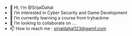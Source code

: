 - 👋 Hi, I’m @SrijalDahal
- 👀 I’m interested in Cyber Security and Game Development
- 🌱 I’m currently learning a course from tryhackme
- 💞️ I’m looking to collaborate on ...
- 📫 How to reach me : sirjaldahal123@gamil.com

<!---
SrijalDahal/SrijalDahal is a ✨ special ✨ repository because its `README.md` (this file) appears on your GitHub profile.
You can click the Preview link to take a look at your changes.
--->
